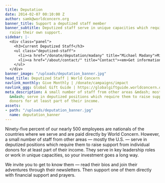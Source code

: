 ```yaml
---
title: Deputation
date: 2014-02-07 00:10:00 Z
author: samk@worldconcern.org
banner_title: Support a deputized staff member
banner_subtitle: Deputized staff serve in unique capacities which require them to
  raise their own support.
sidebar: |-
  <div class="panel">
    <h3>Current Deputized Staff</h3>
    <ul class="deputized-staff">
      <li><a href="/donate/deputation/madany" title="Michael Madany">Michael Madany, United States</a></li>
      <li><a href="/about/contact/" title="Contact"><em>Get information on becoming a deputized staff.</em></a></li>
    </ul>
  </div>
banner_image: "/uploads/deputation_banner.jpg"
head_title: Deputized Staff | World Concern
navlink_monthly: Give Monthly | /donate/campaigns/impact
navlink_ggg: Global Gift Guide | https://globalgiftguide.worldconcern.org/?utm_medium=website&utm_campaign=UWC19GGG&utm_source=worldconcern&utm_content=topnav
meta_description: A small number of staff from other areas &mdash; mostly Americans
  &mdash; serve in deputized positions which require them to raise support from individual
  donors for at least part of their income.
assets:
- path: "/uploads/deputation_banner.jpg"
  name: deputation_banner
---
```


Ninety-five percent of our nearly 500 employees are nationals of the countries where we serve and are paid directly by World Concern. However, a small number of staff from other areas — mostly the U.S. — serve in deputized positions which require them to raise support from individual donors for at least part of their income. They serve in key leadership roles or work in unique capacities, so your investment goes a long way.

We invite you to get to know them — read their bios and join their adventures through their newsletters. Then support one of them directly with financial support and prayers.
